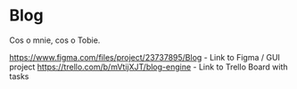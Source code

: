 # Blog
Cos o mnie, cos o Tobie. 


https://www.figma.com/files/project/23737895/Blog - Link to Figma / GUI project
https://trello.com/b/mVtijXJT/blog-engine - Link to Trello Board with tasks

